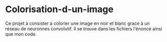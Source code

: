 # Colorisation-d-un-image
Ce projet à consister à colorier une image en noir et blanc grace à un réseau de neuronnes convolutif. Il se trouve dans les fichiers l'énoncé ainsi que mon code.
